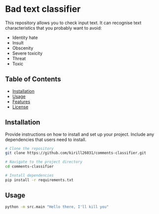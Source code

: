 # Bad text classifier 

This repository allows you to check input text.
It can recognise text characteristics that you probably want to avoid:
- Identity hate
- Insult
- Obscenity
- Severe toxicity
- Threat
- Toxic

## Table of Contents

- [Installation](#installation)
- [Usage](#usage)
- [Features](#features)
- [License](#license)

## Installation

Provide instructions on how to install and set up your project. Include any dependencies that users need to install.

```bash
# Clone the repository
git clone https://github.com/kirill26031/comments-classifier.git

# Navigate to the project directory
cd comments-classifier

# Install dependencies
pip install -r requirements.txt
```

## Usage

```bash
python -m src.main "Hello there, I'll kill you"
```


